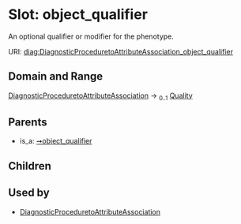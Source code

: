 
# Slot: object_qualifier


An optional qualifier or modifier for the phenotype.

URI: [diag:DiagnosticProceduretoAttributeAssociation_object_qualifier](http://w3id.org/ontogpt/diagnostic_procedure/DiagnosticProceduretoAttributeAssociation_object_qualifier)


## Domain and Range

[DiagnosticProceduretoAttributeAssociation](DiagnosticProceduretoAttributeAssociation.md) &#8594;  <sub>0..1</sub> [Quality](Quality.md)

## Parents

 *  is_a: [➞object_qualifier](triple__object_qualifier.md)

## Children


## Used by

 * [DiagnosticProceduretoAttributeAssociation](DiagnosticProceduretoAttributeAssociation.md)
